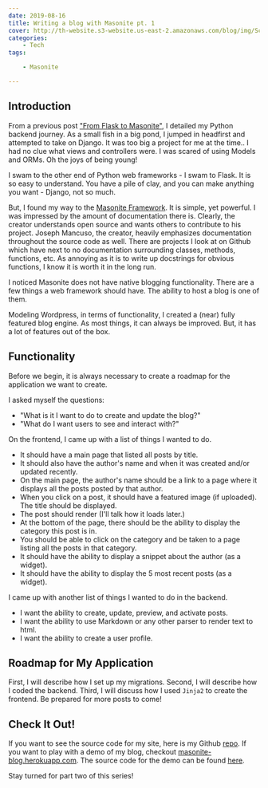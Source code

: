 ```yaml
---
date: 2019-08-16
title: Writing a blog with Masonite pt. 1
cover: http://th-website.s3-website.us-east-2.amazonaws.com/blog/img/Screenshot-2018-10-28-22.42.16.png
categories:
    - Tech
tags:

    - Masonite

---
```


## Introduction

From a previous post ["From Flask to Masonite"](http://www.tonyhammack.com/blog/post/from-flask-to-masonite), I detailed my Python backend journey. As a small fish in a big pond, I jumped in headfirst and attempted to take on Django. It was too big a project for me at the time.. I had no clue what views and controllers were. I was scared of using Models and ORMs. Oh the joys of being young!

I swam to the other end of Python web frameworks - I swam to Flask. It is so easy to understand. You have a pile of clay, and you can make anything you want - Django, not so much.

But, I found my way to the [Masonite Framework](https://docs.masoniteproject.com/). It is simple, yet powerful. I was impressed by the amount of documentation there is. Clearly, the creator understands open source and wants others to contribute to his project. Joseph Mancuso, the creator, heavily emphasizes documentation throughout the source code as well. There are projects I look at on Github which have next to no documentation surrounding classes, methods, functions, etc. As annoying as it is to write up docstrings for obvious functions, I know it is worth it in the long run.

I noticed Masonite does not have native blogging functionality. There are a few things a web framework should have. The ability to host a blog is one of them. 

Modeling Wordpress, in terms of functionality, I created a (near) fully featured blog engine. As most things, it can always be improved. But, it has a lot of features out of the box. 

## Functionality

Before we begin, it is always necessary to create a roadmap for the application we want to create. 

I asked myself the questions: 

- "What is it I want to do to create and update the blog?" 
- "What do I want users to see and interact with?"

On the frontend, I came up with a list of things I wanted to do.

- It should have a main page that listed all posts by title. 
- It should also have the author's name and when it was created and/or updated recently. 
- On the main page, the author's name should be a link to a page where it displays all the posts posted by that author.
- When you click on a post, it should have a featured image (if uploaded). The title should be displayed. 
- The post should render (I'll talk how it loads later.)
-  At the bottom of the page, there should be the ability to display the category this post is in.
-  You should be able to click on the category and be taken to a page listing all the posts in that category.
-  It should have the ability to display a snippet about the author (as a widget). 
-  It should have the ability to display the 5 most recent posts (as a widget).

I came up with another list of things I wanted to do in the backend.

- I want the ability to create, update, preview, and activate posts.
- I want the ability to use Markdown or any other parser to render text to html.
- I want the ability to create a user profile. 

## Roadmap for My Application

First, I will describe how I set up my migrations. Second, I will describe how I coded the backend. Third, I will discuss how I used `Jinja2` to create the frontend. Be prepared for more posts to come!

## Check It Out!

If you want to see the source code for my site, here is my Github [repo](https://github.com/hammacktony/heroku-site). If you want to play with a demo of my blog, checkout [masonite-blog.herokuapp.com](masonite-blog.herokuapp.com). The source code for the demo can be found [here](https://github.com/hammacktony/masonite-demo-blog).

Stay turned for part two of this series!